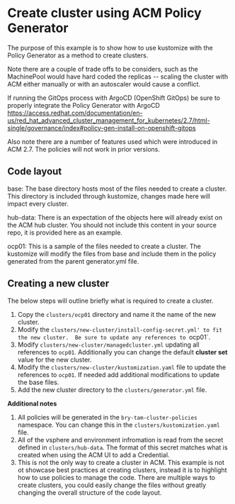 # Create cluster using ACM Policy Generator

The purpose of this example is to show how to use kustomize with the Policy Generator as a method to create clusters.

Note there are a couple of trade offs to be considers, such as the MachinePool would have hard coded the replicas -- scaling the cluster with ACM either manually or with an autoscaler would cause a conflict.

If running the GitOps process with ArgoCD (OpenShift GitOps) be sure to properly integrate the Policy Generator with ArgoCD https://access.redhat.com/documentation/en-us/red_hat_advanced_cluster_management_for_kubernetes/2.7/html-single/governance/index#policy-gen-install-on-openshift-gitops

Also note there are a number of features used which were introduced in ACM 2.7.  The policies will not work in prior versions.

## Code layout
base: The base directory hosts most of the files needed to create a cluster.  This directory is included through kustomize, changes made here will impact every cluster. 

hub-data: There is an expectation of the objects here will already exist on the ACM hub cluster.  You should not include this content in your source repo, it is provided here as an example.

ocp01: This is a sample of the files needed to create a cluster.  The kustomize will modify the files from base and include them in the policy generated from the parent generator.yml file.

## Creating a new cluster
The below steps will outline briefly what is required to create a cluster.
  1) Copy the `clusters/ocp01` directory and name it the name of the new cluster.
  2) Modify the `clusters/new-cluster/install-config-secret.yml' to fit the new cluster.  Be sure to update any references to `ocp01`.
  3) Modify `clusters/new-cluster/managedcluster.yml` updating all references to `ocp01`.  Additionally you can change the default **cluster set** value for the new cluster.
  4) Modify the `clusters/new-cluster/kustomization.yaml` file to update the references to `ocp01`.  If needed add additional modifications to update the base files.
  5) Add the new cluster directory to the `clusters/generator.yml` file.

**Additional notes**
  1) All policies will be generated in the `bry-tam-cluster-policies` namespace.  You can change this in the `clusters/kustomization.yaml` file.  
  2) All of the vsphere and environment infromation is read from the secret defined in `clusters/hub-data`.  The format of this secret matches what is created when using the ACM UI to add a Credential.
  3) This is not the only way to create a cluster in ACM.  This example is not ot showcase best practices at creating clusters, instead it is to highlight how to use policies to manage the code.  There are multiple ways to create clusters, you could easily change the files without greatly changing the overall structure of the code layout.  
 
